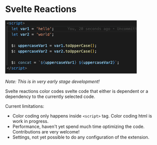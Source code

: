 # Svelte Reactions

[![preview](preview.gif)](https://github.com/HalfdanJ/svelte-reactions/raw/main/preview.gif)

_Note: This is in very early stage development!_

Svelte reactions color codes svelte code that either is dependent or a dependency to the currently selected code.

Current limitations:

- Color coding only happens inside `<script>` tag. Color coding html is work in progress.
- Performance, haven't yet spend much time optimizing the code. Contributions are very welcome!
- Settings, not yet possible to do any configuration of the extension.
